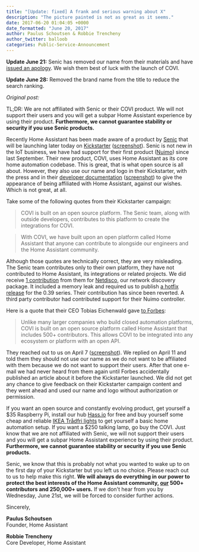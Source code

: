 ```yaml
---
title: "[Update: fixed] A frank and serious warning about X"
description: "The picture painted is not as great as it seems."
date: 2017-06-20 01:04:05 +0000
date_formatted: "June 20, 2017"
author: Paulus Schoutsen & Robbie Trencheny
author_twitter: balloob
categories: Public-Service-Announcement
---
```


**Update June 21:** Senic has removed our name from their materials and have [issued an apology][apology]. We wish them best of luck with the launch of COVI.

**Update June 28:** Removed the brand name from the title to reduce the search ranking.

*Original post:*

<!--more-->
<div class='note'>

TL;DR: We are not affiliated with Senic or their COVI product. We will not support their users and you will get a subpar Home Assistant experience by using their product. **Furthermore, we cannot guarantee stability or security if you use Senic products.**

</div>

Recently Home Assistant has been made aware of a product by [Senic] that will be launching later today on [Kickstarter][kickstarter] ([screenshot][ks-backup]). Senic is not new in the IoT business, we have had support for their first product ([Nuimo]) since last September. Their new product, COVI, uses Home Assistant as its core home automation codebase. This is great, that is what open source is all about. However, they also use our name and logo in their Kickstarter, with the press and in their [developer documentation] ([screenshot][docs-backup]) to give the appearance of being affiliated with Home Assistant, against our wishes. Which is not great, at all.

Take some of the following quotes from their Kickstarter campaign:

> COVI is built on an open source platform. The Senic team, along with outside developers, contributes to this platform to create the integrations for COVI.

> With COVI, we have built upon an open platform called Home Assistant that anyone can contribute to alongside our engineers and the Home Assistant community.

Although those quotes are technically correct, they are very misleading. The Senic team contributes only to their own platform, they have not contributed to Home Assistant, its integrations or related projects. We did receive [1 contribution][netdisco-contrib] from them for [Netdisco], our network discovery package. It included a memory leak and required us to publish [a hotfix release][hotfix] for the 0.39 series. Their contribution has since been reverted. A third party contributor had contributed support for their Nuimo controller.

Here is a quote that their CEO Tobias Eichenwald gave [to Forbes]:

> Unlike many larger companies who build closed automation platforms, COVI is built on an open source platform called Home Assistant that includes 500+ contributors. This allows COVI to be integrated into any ecosystem or platform with an open API.

They reached out to us on April 7 ([screenshot][email-backup]). We replied on April 11 and told them they should not use our name as we do not want to be affiliated with them because we do not want to support their users. After that one e-mail we had never heard from them again until Forbes accidentally published an article about it before the Kickstarter launched. We did not get any chance to give feedback on their Kickstarter campaign content and they went ahead and used our name and logo without authorization or permission.

If you want an open source and constantly evolving product, get yourself a $35 Raspberry Pi, install our hub [Hass.io] for free and buy yourself some cheap and reliable [IKEA Trådfri lights][tradfri] to get yourself a basic home automation setup. If you want a $250 talking lamp, go buy the COVI. Just know that we are not affiliated with Senic, we will not support their users and you will get a subpar Home Assistant experience by using their product. **Furthermore, we cannot guarantee stability or security if you use Senic products.**

Senic, we know that this is probably not what you wanted to wake up to on the first day of your Kickstarter but you left us no choice. Please reach out to us to help make this right. **We will always do everything in our power to protect the best interests of the Home Assistant community, <span style='text-decoration: underline;'>our</span> 500+ contributors and 250,000+ users.** If we don't hear from you by Wednesday, June 21st, we will be forced to consider further actions.

Sincerely,

**Paulus Schoutsen**<br>
Founder, Home Assistant

**Robbie Trencheny**<br>
Core Developer, Home Assistant

[Senic]: https://www.senic.com/en/
[kickstarter]: https://www.kickstarter.com/projects/802159142/1793705123?token=03dc08b4#
[ks-backup]: /images/blog/2017-06-senic-covi/covi-kickstarter-screenshot.png
[email-backup]: /images/blog/2017-06-senic-covi/email-senic.png
[docs-backup]: /images/blog/2017-06-senic-covi/senic-docs-screenshot.png
[Netdisco]: https://github.com/home-assistant/netdisco
[netdisco-contrib]: https://github.com/home-assistant/netdisco/pull/94
[hotfix]: /blog/2017/02/25/config-panel-and-state-restoration/#release-0392---march-1
[Hass.io]: /hassio/
[to Forbes]: https://webcache.googleusercontent.com/search?q=cache:https://www.forbes.com/sites/paularmstrongtech/2017/06/19/covi-is-about-to-make-some-general-electric-execs-very-unhappy/
[tradfri]: /blog/2017/04/17/ikea-tradfri-internet-of-things-done-right/
[Nuimo]: /components/nuimo_controller/
[developer documentation]: http://blog.senic.com/posts/the-senic-hub-a-brief-software-overview
[apology]: https://medium.com/@senic/an-open-letter-to-home-assistant-5ccb53ccf722
